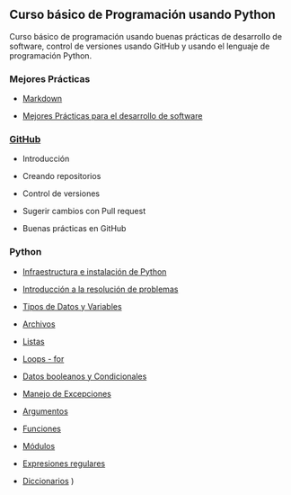 ## Curso básico de Programación usando Python

Curso básico de programación usando buenas prácticas de desarrollo de software, control de versiones usando GitHub y usando el lenguaje de programación Python.

### Mejores Prácticas

* [Markdown](https://lcg-cursos.github.io/material/pythonI/markdown/markdown.html)

* [Mejores Prácticas para el desarrollo de software](https://lcg-cursos.github.io/material/pythonI/mejorespracticas/DesarrolloSoftware_v1.0.html)

### [GitHub](https://lcg-cursos.github.io/material/pythonI/git/git.html)

* Introducción

* Creando repositorios

* Control de versiones

* Sugerir cambios con Pull request

* Buenas prácticas en GitHub

### Python

* [Infraestructura e instalación de Python](https://lcg-cursos.github.io/material/pythonI/python/1-IntroPython.html)

* [Introducción a la resolución de problemas](https://lcg-cursos.github.io/material/pythonI/python/)

* [Tipos de Datos y Variables](https://lcg-cursos.github.io/material/pythonI/python/2-Strings.html)

* [Archivos](https://lcg-cursos.github.io/material/pythonI/python/3-LecturaArchivos.html)

* [Listas](https://lcg-cursos.github.io/material/pythonI/python/4-Listas.html)

* [Loops - for](https://lcg-cursos.github.io/material/pythonI/python/5-Loops.html)

* [Datos booleanos y Condicionales](https://lcg-cursos.github.io/material/pythonI/python/6-Condicionales.html)

* [Manejo de Excepciones](https://lcg-cursos.github.io/material/pythonI/python/7-ManejoErrores.html)

* [Argumentos](https://lcg-cursos.github.io/material/pythonI/python/8-Argumentos.html)

* [Funciones](https://lcg-cursos.github.io/material/pythonI/python/9-Funciones.html)

* [Módulos](https://lcg-cursos.github.io/material/pythonI/python/10-Modulos.html)

* [Expresiones regulares](https://lcg-cursos.github.io/material/pythonI/python/11-Regexp.html)

* [Diccionarios](https://lcg-cursos.github.io/material/pythonI/python/12-Diccionarios.html)
)


